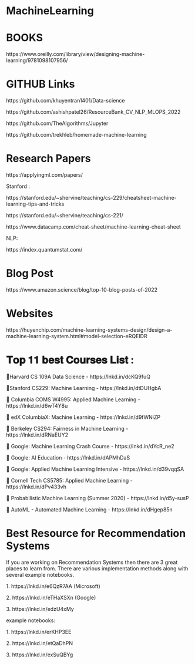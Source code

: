 # MachineLearning

<h1>BOOKS</h1>
<p>https://www.oreilly.com/library/view/designing-machine-learning/9781098107956/</p>


<h1>GITHUB Links</h1>
<p>https://github.com/khuyentran1401/Data-science</p>

<p>https://github.com/ashishpatel26/ResourceBank_CV_NLP_MLOPS_2022</p>

<p>https://github.com/TheAlgorithms/Jupyter</p>

<p>https://github.com/trekhleb/homemade-machine-learning</p>

<h1>Research Papers</h1>
<p>https://applyingml.com/papers/</p>
<p>Stanford :</p>

<p>https://stanford.edu/~shervine/teaching/cs-229/cheatsheet-machine-learning-tips-and-tricks</p>

<p>https://stanford.edu/~shervine/teaching/cs-221/</p>

<p>https://www.datacamp.com/cheat-sheet/machine-learning-cheat-sheet</p>

<p>NLP:</p>
<p>https://index.quantumstat.com/</p>


<h1>Blog Post</h1>
<p>https://www.amazon.science/blog/top-10-blog-posts-of-2022</p>

<h1>Websites</h1>
https://huyenchip.com/machine-learning-systems-design/design-a-machine-learning-system.html#model-selection-eRQEIDR


<h1>𝐓𝐨𝐩 𝟏𝟏 𝐛𝐞𝐬𝐭 𝐂𝐨𝐮𝐫𝐬𝐞𝐬 𝐋𝐢𝐬𝐭 :</h1>
<P>🔸Harvard CS 109A Data Science - https://lnkd.in/dcKQ9fuQ </P>

<P>🔸Stanford CS229: Machine Learning - https://lnkd.in/dtDUHgbA </P>

<P>🔸 Columbia COMS W4995: Applied Machine Learning - https://lnkd.in/d6wT4Y8u </P>

<P>🔸 edX ColumbiaX: Machine Learning - https://lnkd.in/d9fWNiZP </P>

<P>🔸 Berkeley CS294: Fairness in Machine Learning - https://lnkd.in/dRNaEUY2 </P>

<P>🔸 Google: Machine Learning Crash Course - https://lnkd.in/dYcR_ne2 </P>

<P>🔸 Google: AI Education - https://lnkd.in/dAPMhDaS </P>

<P>🔸 Google: Applied Machine Learning Intensive - https://lnkd.in/d39vqqSA </P>

<P>🔸 Cornell Tech CS5785: Applied Machine Learning - https://lnkd.in/dPv433vh </P>

<P>🔸 Probabilistic Machine Learning (Summer 2020) - https://lnkd.in/d5y-susP </P>

<P>🔸 AutoML - Automated Machine Learning - https://lnkd.in/dHgep85n </P>



<h1>Best Resource for Recommendation Systems</h1>

<p>If you are working on Recommendation Systems then there are 3 great places to learn from. There are various implementation methods along with several example notebooks.</p>

<p>1. https://lnkd.in/e6QzR7AA (Microsoft)</p>

<p>2. https://lnkd.in/eTHaXSXn (Google)</p>

<p>3. https://lnkd.in/edzU4xMy</p>

<p>example notebooks:</p>
<p>1. https://lnkd.in/erKHP3EE </p>

<p>2. https://lnkd.in/etQaDhPN </p>

<p>3. https://lnkd.in/exSuQBYg</p>




